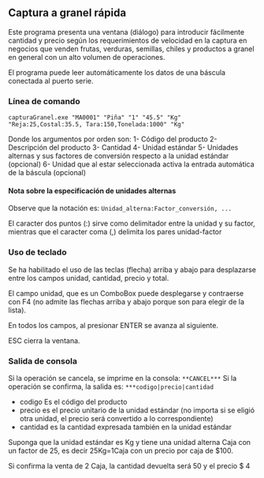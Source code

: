 ## Captura a granel rápida

Este programa presenta una ventana (diálogo) para introducir fácilmente cantidad y precio según los requerimientos de velocidad en la captura 
en negocios que venden frutas, verduras, semillas, chiles y productos a granel en general con un alto volumen de operaciones.

El programa puede leer automáticamente los datos de una báscula conectada al puerto serie.

### Línea de comando
```
capturaGranel.exe "MA0001" "Piña" "1" "45.5" "Kg" "Reja:25,Costal:35.5, Tara:150,Tonelada:1000" "Kg"
```
Donde los argumentos por orden son:
 1- Código del producto
 2- Descripción del producto
 3- Cantidad
 4- Unidad estándar
 5- Unidades alternas y sus factores de conversión respecto a la unidad estándar (opcional)
 6- Unidad que al estar seleccionada activa la entrada automática de la báscula (opcional)
 
#### Nota sobre la especificación de unidades alternas
 
Observe que la notación es: ```Unidad_alterna:Factor_conversión, ...```

El caracter dos puntos (:) sirve como delimitador entre la unidad y su factor, mientras que el caracter coma (,) delimita los pares unidad-factor 

### Uso de teclado

Se ha habilitado el uso de las teclas (flecha) arriba y abajo para desplazarse entre los campos unidad, cantidad, precio y total.

El campo unidad, que es un ComboBox puede desplegarse y contraerse con F4 (no admite las flechas arriba y abajo porque son para elegir de la lista).

En todos los campos, al presionar ENTER se avanza al siguiente.

ESC cierra la ventana.

### Salida de consola

Si la operación se cancela, se imprime en la consola: ```**CANCEL***```
Si la operación se confirma, la salida es: ```***codigo|precio|cantidad```

- codigo Es el código del producto
- precio es el precio unitario de la unidad estándar (no importa si se eligió otra unidad, el precio será convertido a lo correspondiente)
- cantidad es la cantidad expresada también en la unidad estándar

Suponga que la unidad estándar es Kg y tiene una unidad alterna Caja con un factor de 25, es decir 25Kg=1Caja con un precio por caja de $100. 

Si confirma la venta de 2 Caja, la cantidad devuelta será 50 y el precio $ 4


